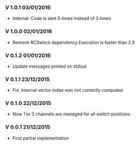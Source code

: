 ### V 1.0.1 03/01/2016
- Internal: Code is sent 5 times instead of 3 times

### V 1.0.0 02/01/2016
- Remove RCSwitch dependency
  Execution is faster than 2.5

### V 0.1.2 01/01/2016
- Update messages printed on stdout

### V 0.1.1 23/12/2015
- Fix: Internal vector index was not correctly computed

### V 0.1.0 22/12/2015
- Now 1 to 3 channels are managed for all switch positions

### V 0.0.1 21/12/2015
 - First partial implementation